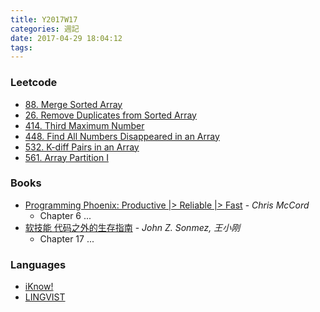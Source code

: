 ```yaml
---
title: Y2017W17
categories: 週記
date: 2017-04-29 18:04:12
tags:
---
```



### Leetcode
- [88. Merge Sorted Array][88]
- [26. Remove Duplicates from Sorted Array][26]
- [414. Third Maximum Number][414]
- [448. Find All Numbers Disappeared in an Array][448]
- [532. K-diff Pairs in an Array][532]
- [561. Array Partition I][561]

[26]: https://leetcode.com/problems/remove-duplicates-from-sorted-array/#/description
[88]: https://leetcode.com/problems/merge-sorted-array/#/description
[414]: https://leetcode.com/problems/third-maximum-number/#/description
[448]: https://leetcode.com/problems/find-all-numbers-disappeared-in-an-array/#/description
[532]: https://leetcode.com/problems/k-diff-pairs-in-an-array/#/description
[561]: https://leetcode.com/problems/array-partition-i/#/description

### Books
- [Programming Phoenix: Productive |> Reliable |> Fast][phoenix] - *Chris McCord*
    - Chapter 6 ...
- [软技能 代码之外的生存指南][soft] - *John Z. Sonmez, 王小刚*
    - Chapter 17 ...

### Languages
- [iKnow!][iknow]
- [LINGVIST][lingvist]

[phoenix]: https://www.amazon.com/Programming-Phoenix-Productive-Reliable-Fast/dp/1680501453
[soft]: https://www.amazon.cn/gp/product/B01J9MZPPO
[iknow]: http://iknow.jp
[lingvist]: https://lingvist.com/

<!-- more -->
